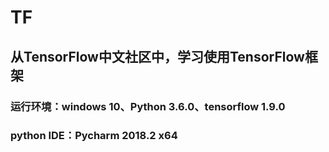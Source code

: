 # TF
## 从TensorFlow中文社区中，学习使用TensorFlow框架
### 运行环境：windows 10、Python 3.6.0、tensorflow 1.9.0
### python IDE：Pycharm 2018.2 x64
